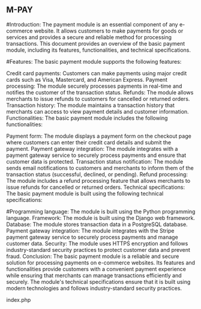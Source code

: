 ## M-PAY
#Introduction:
The payment module is an essential component of any e-commerce website. It allows customers to make payments for goods or services and provides a secure
 and reliable method for processing transactions. This document provides an overview of the basic payment module, including its features, functionalities,
 and technical specifications.

#Features:
The basic payment module supports the following features:

Credit card payments: Customers can make payments using major credit cards such as Visa, Mastercard, and American Express.
Payment processing: The module securely processes payments in real-time and notifies the customer of the transaction status.
Refunds: The module allows merchants to issue refunds to customers for cancelled or returned orders.
Transaction history: The module maintains a transaction history that merchants can access to view payment details and customer information.
Functionalities:
The basic payment module includes the following functionalities:

Payment form: The module displays a payment form on the checkout page where customers can enter their credit card details and submit the payment.
Payment gateway integration: The module integrates with a payment gateway service to securely process payments and ensure that customer data is protected.
Transaction status notification: The module sends email notifications to customers and merchants to inform them of the transaction status (successful, declined, or pending).
Refund processing: The module includes a refund processing feature that allows merchants to issue refunds for cancelled or returned orders.
Technical specifications:
The basic payment module is built using the following technical specifications:

#Programming language: The module is built using the Python programming language.
Framework: The module is built using the Django web framework.
Database: The module stores transaction data in a PostgreSQL database.
Payment gateway integration: The module integrates with the Stripe payment gateway service to securely process payments and manage customer data.
Security: The module uses HTTPS encryption and follows industry-standard security practices to protect customer data and prevent fraud.
Conclusion:
The basic payment module is a reliable and secure solution for processing payments on e-commerce websites. Its features and functionalities provide customers with a convenient payment experience while ensuring that merchants can manage transactions efficiently and securely. The module's technical specifications ensure that it is built using modern technologies and follows industry-standard security practices.

index.php


